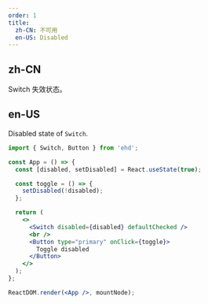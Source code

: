 ```yaml
---
order: 1
title:
  zh-CN: 不可用
  en-US: Disabled
---
```


## zh-CN

Switch 失效状态。

## en-US

Disabled state of `Switch`.

```jsx
import { Switch, Button } from 'ehd';

const App = () => {
  const [disabled, setDisabled] = React.useState(true);

  const toggle = () => {
    setDisabled(!disabled);
  };

  return (
    <>
      <Switch disabled={disabled} defaultChecked />
      <br />
      <Button type="primary" onClick={toggle}>
        Toggle disabled
      </Button>
    </>
  );
};

ReactDOM.render(<App />, mountNode);
```
